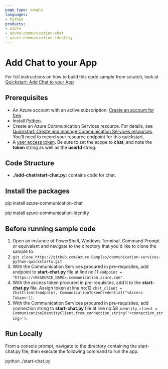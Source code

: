 ```yaml
---
page_type: sample
languages:
- Python
products:
- azure
- azure-communication-chat
- azure-communication-identity
---
```



# Add Chat to your App

For full instructions on how to build this code sample from scratch, look at [Quickstart: Add Chat to your App](https://docs.microsoft.com/azure/communication-services/quickstarts/chat/get-started?pivots=programming-language-python)

## Prerequisites

- An Azure account with an active subscription. [Create an account for free](https://azure.microsoft.com/free/?WT.mc_id=A261C142F). 
- Install [Python](https://www.python.org/downloads/).
- Create an Azure Communication Services resource. For details, see [Quickstart: Create and manage Communication Services resources](https://docs.microsoft.com/azure/communication-services/quickstarts/create-communication-resource). You'll need to record your resource endpoint for this quickstart.
- A [user access token](https://docs.microsoft.com/azure/communication-services/quickstarts/access-tokens). Be sure to set the scope to **chat**, and note the **token** string as well as the **userId** string.

## Code Structure

- **./add-chat/start-chat.py:** contains code for chat.

## Install the packages

pip install azure-communication-chat

pip install azure-communication-identity

## Before running sample code

1. Open an instance of PowerShell, Windows Terminal, Command Prompt or equivalent and navigate to the directory that you'd like to clone the sample to.
2. `git clone https://github.com/Azure-Samples/communication-services-python-quickstarts.git`
3. With the Communication Services procured in pre-requisites, add endpoint to **start-chat.py** file at line no:11 ```endpoint = "https://<RESOURCE_NAME>.communication.azure.com"```.
4. With the access token procured in pre-requisites, add it to the **start-chat.py** file. Assign token at line no:12 ```chat_client = ChatClient(endpoint, CommunicationTokenCredential("<Access Token>"))```.
5. With the Communication Services procured in pre-requisites, add connection string to **start-chat.py** file at line no:58 ```identity_client = CommunicationIdentityClient.from_connection_string('<connection_string>')```.
   

## Run Locally

From a console prompt, navigate to the directory containing the start-chat.py file, then execute the following command to run the app.

python ./start-chat.py

